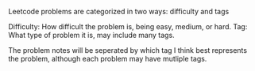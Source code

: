 Leetcode problems are categorized in two ways: difficulty and tags

Difficulty: How difficult the problem is, being easy, medium, or hard.
Tag: What type of problem it is, may include many tags.

The problem notes will be seperated by which tag I think best represents the problem, although each problem may have mutliple tags. 